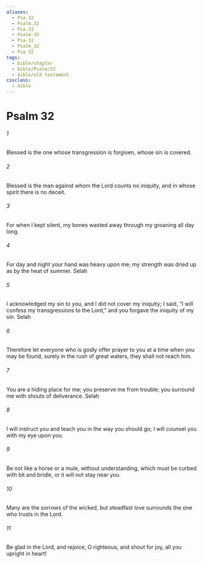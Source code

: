```yaml
---
aliases:
  - Psa 32
  - Psalm.32
  - Psa.32
  - Psalm-32
  - Psa-32
  - Psalm_32
  - Psa_32
tags:
  - bible/chapter
  - bible/Psalm/32
  - bible/old testament
cssclass:
  - bible
---
```


# Psalm 32

###### 1
Blessed is the one whose transgression is forgiven, whose sin is covered.
###### 2
Blessed is the man against whom the Lord counts no iniquity, and in whose spirit there is no deceit.
###### 3
For when I kept silent, my bones wasted away through my groaning all day long.
###### 4
For day and night your hand was heavy upon me; my strength was dried up as by the heat of summer. Selah
###### 5
I acknowledged my sin to you, and I did not cover my iniquity; I said, “I will confess my transgressions to the Lord,” and you forgave the iniquity of my sin. Selah
###### 6
Therefore let everyone who is godly offer prayer to you at a time when you may be found; surely in the rush of great waters, they shall not reach him.
###### 7
You are a hiding place for me; you preserve me from trouble; you surround me with shouts of deliverance. Selah
###### 8
I will instruct you and teach you in the way you should go; I will counsel you with my eye upon you.
###### 9
Be not like a horse or a mule, without understanding, which must be curbed with bit and bridle, or it will not stay near you.
###### 10
Many are the sorrows of the wicked, but steadfast love surrounds the one who trusts in the Lord.
###### 11
Be glad in the Lord, and rejoice, O righteous, and shout for joy, all you upright in heart!


